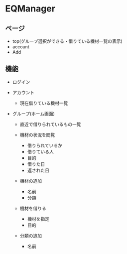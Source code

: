 # EQManager



##  ページ

- top(グループ選択ができる・借りている機材一覧の表示)
- account
- Add



## 機能

- ログイン

- アカウント

  - 現在借りている機材一覧

- グループ(ホーム画面)

  - 直近で借りられているもの一覧

  - 機材の状況を閲覧
    - 借りられているか
    - 借りている人
    - 目的
    - 借りた日
    - 返された日
  - 機材の追加
    - 名前
    - 分類
  - 機材を借りる
    - 機材を指定
    - 目的
  - 分類の追加
    - 名前

